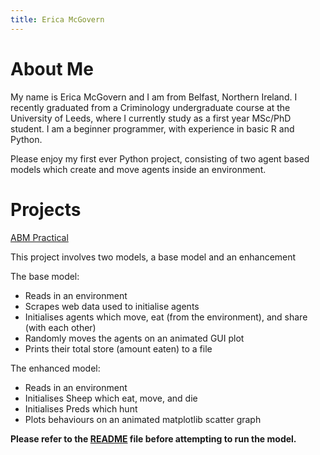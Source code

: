 ```yaml
---
title: Erica McGovern
---
```


# About Me

My name is Erica McGovern and I am from Belfast, Northern Ireland. I recently graduated from a Criminology undergraduate course at the University of Leeds, where I currently study as a first year MSc/PhD student. I am a beginner programmer, with experience in basic R and Python.

Please enjoy my first ever Python project, consisting of two agent based models which create and move agents inside an environment. 


# Projects

[ABM Practical](https://github.com/ericamcg/ABMpractical)

This project involves two models, a base model and an enhancement 

The base model: 

- Reads in an environment
- Scrapes web data used to initialise agents 
- Initialises agents which move, eat (from the environment), and share (with each other) 
- Randomly moves the agents on an animated GUI plot 
- Prints their total store (amount eaten) to a file 


The enhanced model:

- Reads in an environment 
- Initialises Sheep which eat, move, and die 
- Initialises Preds which hunt
- Plots behaviours on an animated matplotlib scatter graph



**Please refer to the [README](https://github.com/ericamcg/ABMpractical/blob/master/README.md) file before attempting to run the model.**

